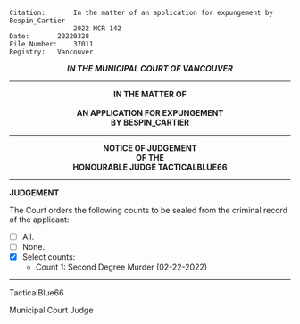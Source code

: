 	Citation:       In the matter of an application for expungement by Bespin_Cartier
                	2022 MCR 142
	Date:		20220328
	File Number:	37011
	Registry:	Vancouver

<p align="center"><b><i>IN THE MUNICIPAL COURT OF VANCOUVER</b></i>

---

<p align="center"><b>
				IN THE MATTER OF
<br><br>			AN APPLICATION FOR EXPUNGEMENT 
<br>                            BY BESPIN_CARTIER
<br>				

---

<p align="center">		
				NOTICE OF JUDGEMENT
<br>				OF THE
<br>				HONOURABLE JUDGE TACTICALBLUE66

</b>
	
---

**JUDGEMENT**

The Court orders the following counts to be sealed from the criminal record of the applicant:
- [ ] All.
- [ ] None.
- [X] Select counts:
  - Count 1: Second Degree Murder (02-22-2022)
	
---

TacticalBlue66
	
Municipal Court Judge


